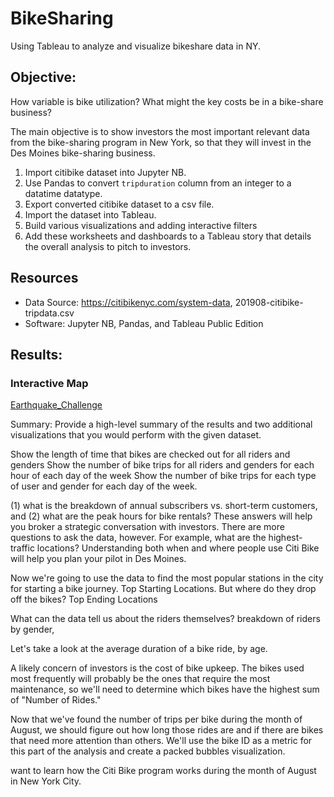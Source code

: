 # BikeSharing
Using Tableau to analyze and visualize bikeshare data in NY. 

## Objective:
How variable is bike utilization? What might the key costs be in a bike-share business?

The main objective is to show investors the most important relevant data from the bike-sharing program in New York, so that they will invest in the Des Moines bike-sharing business.


1. Import citibike dataset into Jupyter NB. 
2. Use Pandas to convert `tripduration` column from an integer to a datatime datatype.
3. Export converted citibike dataset to a csv file. 
4. Import the dataset into Tableau.
5. Build various visualizations and adding interactive filters
6. Add these worksheets and dashboards to a Tableau story that details the overall analysis to pitch to investors.


## Resources
- Data Source: https://citibikenyc.com/system-data, 201908-citibike-tripdata.csv
- Software: Jupyter NB, Pandas, and Tableau Public Edition

## Results:

### Interactive Map
<a href="https://cjstreet.github.io/Mapping_Earthquakes/Earthquake_Challenge/">Earthquake_Challenge</a>


Summary: Provide a high-level summary of the results and two additional visualizations that you would perform with the given dataset.




Show the length of time that bikes are checked out for all riders and genders
Show the number of bike trips for all riders and genders for each hour of each day of the week
Show the number of bike trips for each type of user and gender for each day of the week.




(1) what is the breakdown of annual subscribers vs. short-term customers, and (2) what are the peak hours for bike rentals? These answers will help you broker a strategic conversation with investors. There are more questions to ask the data, however. For example, what are the highest-traffic locations? Understanding both when and where people use Citi Bike will help you plan your pilot in Des Moines.

Now we're going to use the data to find the most popular stations in the city for starting a bike journey. Top Starting Locations.
But where do they drop off the bikes? Top Ending Locations

What can the data tell us about the riders themselves? breakdown of riders by gender, 

Let's take a look at the average duration of a bike ride, by age.

 
A likely concern of investors is the cost of bike upkeep. The bikes used most frequently will probably be the ones that require the most maintenance, so we'll need to determine which bikes have the highest sum of "Number of Rides."

Now that we've found the number of trips per bike during the month of August, we should figure out how long those rides are and if there are bikes that need more attention than others. We'll use the bike ID as a metric for this part of the analysis and create a packed bubbles visualization.




want to learn how the Citi Bike program works during the month of August in New York City.


